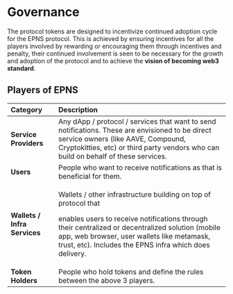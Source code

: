 # Governance

The protocol tokens are designed to incentivize continued adoption cycle for the EPNS protocol. This is achieved by ensuring incentives for all the players involved by rewarding or encouraging them through incentives and penalty, their continued involvement is seen to be necessary for the growth and adoption of the protocol and to achieve the **vision of becoming web3 standard**.

## Players of EPNS

<table>
  <thead>
    <tr>
      <th style="text-align:left">Category</th>
      <th style="text-align:left">Description</th>
    </tr>
  </thead>
  <tbody>
    <tr>
      <td style="text-align:left"><b>Service Providers</b>
      </td>
      <td style="text-align:left">Any dApp / protocol / services that want to send notifications. These
        are envisioned to be direct service owners (like AAVE, Compound, Cryptokitties,
        etc) or third party vendors who can build on behalf of these services.</td>
    </tr>
    <tr>
      <td style="text-align:left"><b>Users</b>
      </td>
      <td style="text-align:left">&#x200B;People who want to receive notifications as that is beneficial
        for them.</td>
    </tr>
    <tr>
      <td style="text-align:left"><b>Wallets / Infra Services</b>
      </td>
      <td style="text-align:left">
        <p>Wallets / other infrastructure building on top of protocol that</p>
        <p>enables users to receive notifications through their centralized or decentralized
          solution (mobile app, web browser, user wallets like metamask, trust, etc).
          Includes the EPNS infra which does delivery.</p>
      </td>
    </tr>
    <tr>
      <td style="text-align:left"><b>Token Holders</b>
      </td>
      <td style="text-align:left">People who hold tokens and define the rules between the above 3 players.</td>
    </tr>
  </tbody>
</table>

